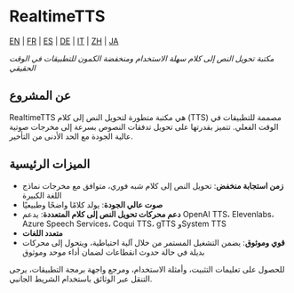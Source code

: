# RealtimeTTS

[EN](../en/index.md) | [FR](../fr/index.md) | [ES](../es/index.md) | [DE](../de/index.md) | [IT](../it/index.md) | [ZH](../zh/index.md) | [JA](../ja/index.md)

*مكتبة تحويل النص إلى كلام سهلة الاستخدام ومنخفضة الكمون للتطبيقات في الوقت الحقيقي*

## عن المشروع

RealtimeTTS هي مكتبة متطورة لتحويل النص إلى كلام (TTS) مصممة للتطبيقات في الوقت الفعلي. تتميز بقدرتها على تحويل تدفقات النصوص بسرعة إلى مخرجات صوتية عالية الجودة مع الحد الأدنى من التأخير.

## الميزات الرئيسية

- **زمن استجابة منخفض**: تحويل النص إلى كلام شبه فوري، متوافق مع مخرجات نماذج اللغة الكبيرة
- **صوت عالي الجودة**: يولد كلامًا واضحًا وطبيعيًا
- **دعم محركات تحويل النص إلى كلام المتعددة**: يدعم OpenAI TTS، Elevenlabs، Azure Speech Services، Coqui TTS، gTTS وSystem TTS
- **متعدد اللغات**
- **قوي وموثوق**: يضمن التشغيل المستمر من خلال آلية احتياطية، ويتحول إلى محركات بديلة في حالة حدوث انقطاعات لضمان أداء موحد وموثوق

للحصول على تعليمات التثبيت، وأمثلة الاستخدام، ومرجع واجهة برمجة التطبيقات، يرجى التنقل عبر الوثائق باستخدام الشريط الجانبي.

